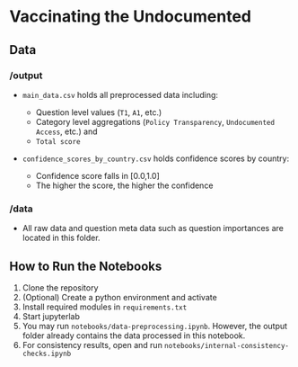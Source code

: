 # Vaccinating the Undocumented

## Data

### /output

- `main_data.csv` holds all preprocessed data including:
  - Question level values (`T1`, `A1`, etc.)
  - Category level aggregations (`Policy Transparency`, `Undocumented Access`, etc.) and
  - `Total score`

- `confidence_scores_by_country.csv` holds confidence scores by country:
  - Confidence score falls in \[0.0,1.0\]
  - The higher the score, the higher the confidence

### /data

- All raw data and question meta data such as question importances are located in this folder.

## How to Run the Notebooks

1. Clone the repository
2. (Optional) Create a python environment and activate
3. Install required modules in `requirements.txt`
4. Start jupyterlab
5. You may run `notebooks/data-preprocessing.ipynb`. However, the output folder already contains the data processed in this notebook.
6. For consistency results, open and run `notebooks/internal-consistency-checks.ipynb`
